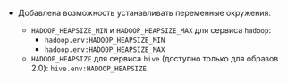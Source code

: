 * Добавлена возможность устанавливать переменные окружения:

    * `HADOOP_HEAPSIZE_MIN` и `HADOOP_HEAPSIZE_MAX` для сервиса `hadoop`:
        * `hadoop.env:HADOOP_HEAPSIZE_MIN`
        * `hadoop.env:HADOOP_HEAPSIZE_MAX`
    * `HADOOP_HEAPSIZE` для сервиса `hive` (доступно только для образов 2.0): `hive.env:HADOOP_HEAPSIZE`.

